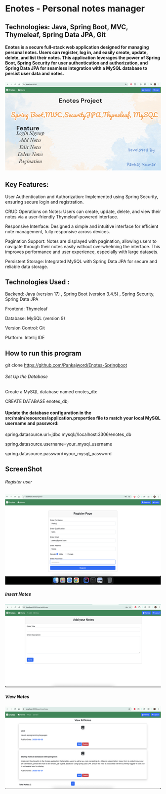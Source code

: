 # Enotes - Personal notes manager

## Technologies: Java, Spring Boot, MVC, Thymeleaf, Spring Data JPA, Git

#### Enotes is a secure full-stack web application designed for managing personal notes. Users can register, log in, and easily create, update, delete, and list their notes. This application leverages the power of Spring Boot, Spring Security for user authentication and authorization, and Spring Data JPA for seamless integration with a MySQL database to persist user data and notes.

![image alt](https://github.com/Pankajword/Enotes-Springboot/blob/b4b882edade7d7dc0ab32f3cdb61131f7d3e12e9/HomeScreenshot.png)


## Key Features:
  User Authentication and Authorization: Implemented using Spring Security, ensuring secure login and registration.

  CRUD Operations on Notes: Users can create, update, delete, and view their notes via a user-friendly Thymeleaf-powered interface.

  Responsive Interface: Designed a simple and intuitive interface for efficient note management, fully responsive across devices.

  Pagination Support: Notes are displayed with pagination, allowing users to navigate through their notes easily without overwhelming the interface. This improves performance and user     experience, especially with large datasets.

  Persistent Storage: Integrated MySQL with Spring Data JPA for secure and reliable data storage.

## Technologies Used :
Backend: Java (version 17) , Spring Boot (version 3.4.5) , Spring Security, Spring Data JPA

Frontend: Thymeleaf

Database: MySQL (version 9)

Version Control: Git

Platform: Intellij IDE

## How to run this program

git clone https://github.com/Pankajword/Enotes-Springboot


###### Set Up the Database

Create a MySQL database named enotes_db:

CREATE DATABASE enotes_db;

#### Update the database configuration in the src/main/resources/application.properties file to match your local MySQL username and password:

spring.datasource.url=jdbc:mysql://localhost:3306/enotes_db

spring.datasource.username=your_mysql_username

spring.datasource.password=your_mysql_password

## ScreenShot

###### Register user
![image alt](https://github.com/Pankajword/Enotes-Springboot/blob/8bad5af1844755ea8222041faf7bbef2edcb9710/RegisterScreenshot.png)

##### Insert Notes
![image alt](https://github.com/Pankajword/Enotes-Springboot/blob/0987953653ef2d240bee3ef2d400cbc9bf2f6553/ProjectScreenshot.png)

##### View Notes

![image alt](https://github.com/Pankajword/Enotes-Springboot/blob/0f3e150a0dbdbc16a0c8f24e4968e35f257ad05a/viewscreenshot.png)







